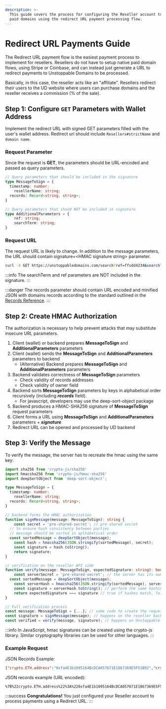 ```yaml
---
description: >-
  This guide covers the process for configuring the Reseller account to claim
  paid domains using the redirect URL payment processing flow.
---
```


# Redirect URL Payments Guide

The Redirect URL payment flow is the easiest payment process to implement for resellers. Resellers do not have to setup native paid domain flows, using Stripe or Coinbase, and can instead just generate a URL to redirect payments to Unstoppable Domains to be processed.

Basically, in this case, the reseller acts like an "affiliate". Resellers redirect their users to the UD website where users can purchase domains and the reseller receives a commission (% of the sale).

## Step 1: Configure `GET` Parameters with Wallet Address

Implement the redirect URL with signed GET parameters filled with the user's wallet address. Redirect url should include `Resellers#strictName` and `domain name`.

### Request Parameter

Since the request is **GET**, the parameters should be URL-encoded and passed as query parameters.

```typescript
// Query parameters that should be included in the signature
type MessageToSign = {
  timestamp: number;
	resellerName: string;
  records: Record<string, string>;
}

// Query parameters that shoud NOT be included in signature
type AdditionalParameters = {
	ref: string;
	searchTerm: string;
}
```

### **Request URL**

The request URL is likely to change. In addition to the message parameters, the URL should contain signature=\<HMAC signature string> parameter.

```bash
curl -X GET https://unstoppabledomains.com/search?ref=ffsdd4234&searchTerm=buyadomain.crypto&timestamp=1638960015&resellerName=blockchaincom&records=%7B%22crypto.ETH.address%22%3A%220xfa4E1b1095164BcDCA057671E1867369E5F51B92%22%2C%22crypto.BTC.address%22%3A%22bc1qxy2kgdygjrsqtzq2n0yrf2493p83kkfjhx0wlh%22%2C%22crypto.USDT.version.ERC20.adress%22%3A%220xfa4E1b1095164BcDCA057671E1867369E5F51B92%22%2C%22crypto.DAI.address%22%3A%220xfa4E1b1095164BcDCA057671E1867369E5F51B92%22%2C%22crypto.EOS.address%22%3A%22playuplandme%22%7D&signature=8ab46b082c1b256c2e92347c8d90c11c923bf7b0e802d13b53bcecb28d6b6269 
```

:::info
The searchTerm and ref parameters are NOT included in the signature.
:::

:::danger
The records parameter should contain URL encoded and minified JSON with domains records according to the standard outlined in the [Records Reference](../../domain-registry-essentials/records-reference.md).
:::

## **Step 2: Create HMAC Authorization**

The authorization is necessary to help prevent attacks that may substitute insecure URL parameters.

1. Client (wallet) or backend prepares **MessageToSign** and **AdditionalParameters** parameters
2. Client (wallet) sends the **MessageToSign** and **AdditionalParameters** parameters to backend
   * (Alternative) Backend prepares **MessageToSign** and **AdditionalParameters** parameters
3. Backend validates correctness of **MessageToSign** parameters
   * Check validity of records addresses
   * Check validity of owner field
4. Backend sorts **MessageToSign** parameters by keys in alphabetical order recursively (including _**records**_ field).
   * For javascript, developers may use the deep-sort-object package
5. Backend produces a HMAC-SHA256 signature of **MessageToSign** request parameters
6. Client forms a URL using **MessageToSign** and **AdditionalParameters** parameters + _**signature**_
7. Redirect URL can be opened and processed by UD backend

## Step 3: Verify the Message

To verify the message, the server has to recreate the hmac using the same key:

```typescript
import sha256 from 'crypto-js/sha256'
import hmacsha256 from 'crypto-js/hmac-sha256'
import deepSortObject from 'deep-sort-object';

type MessageToSign = {
  timestamp: number;
	resellerName: string;
  records: Record<string, string>;
}

// backend forms the HMAC authorization
function signMessage(message: MessageToSign): string {
	const secret = 'pre-shared-secret'; // pre-shared secret
  // to ensure hash consistency between parties 
  // message should be sorted in aplhabetical order
  const sortedMessage = deepSortObject(message); 
	const hash = hmacsha256(JSON.stringify(sortedMessage), secret);
	const signature = hash.toString();
	return signature;
}

// verification on the reseller API side
function verify(message: MessageToSign, expectedSignature: string): boolean {
	const serverSecret = 'pre-shared-secret'; // the server has its own copy of the pre-shared secret
  const sortedMessage = deepSortObject(message);
	const serverHash = hmacsha256(JSON.stringify(sortedMessage), serverSecret);
	const signature = serverHash.toString(); // perform the same hashing algorith
	return expectedSignature === signature // true if hashes match, false otherwise
}

// Full verification process
const message: MessageToSign = {...}; // some code to create the request message from user input
const signature = signMessage(message); // happens on the reseller backend
const verified = verify(message, signature); // happens on Unstoppable backend
```

:::info
In JavaScript, hmac signatures can be created using the crypto-js library. Similar cryptography libraries can be used for other languages.&#x20;
:::

### Example Request

JSON Records Example:

```json
{"crypto.ETH.address":"0xfa4E1b1095164BcDCA057671E1867369E5F51B92","crypto.BTC.address":"bc1qxy2kgdygjrsqtzq2n0yrf2493p83kkfjhx0wlh","crypto.USDT.version.ERC20.adress":"0xfa4E1b1095164BcDCA057671E1867369E5F51B92","crypto.DAI.address":"0xfa4E1b1095164BcDCA057671E1867369E5F51B92","crypto.EOS.address":"playuplandme"}
```

JSON records example (URL encoded):

```
%7B%22crypto.ETH.address%22%3A%220xfa4E1b1095164BcDCA057671E1867369E5F51B92%22%2C%22crypto.BTC.address%22%3A%22bc1qxy2kgdygjrsqtzq2n0yrf2493p83kkfjhx0wlh%22%2C%22crypto.USDT.version.ERC20.adress%22%3A%220xfa4E1b1095164BcDCA057671E1867369E5F51B92%22%2C%22crypto.DAI.address%22%3A%220xfa4E1b1095164BcDCA057671E1867369E5F51B92%22%2C%22crypto.EOS.address%22%3A%22playuplandme%22%7D
```

:::success
**Congratulations!** You just configured your Reseller account to process payments using a Redirect URL.
:::
